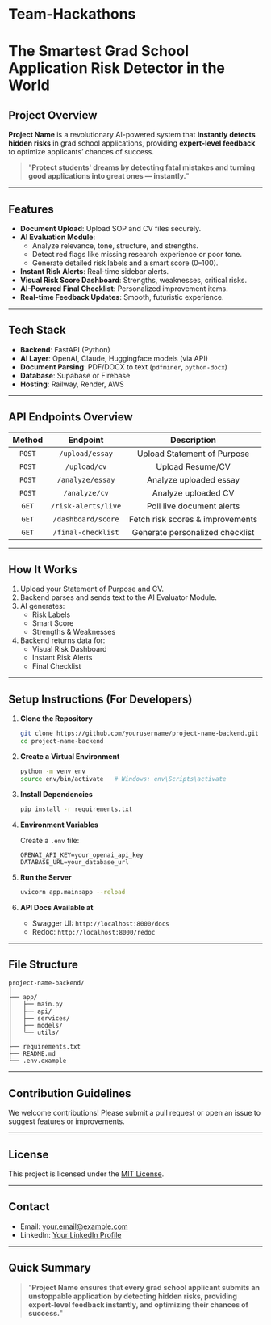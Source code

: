 # Team-Hackathons

# The Smartest Grad School Application Risk Detector in the World

## Project Overview

**Project Name** is a revolutionary AI-powered system that **instantly detects hidden risks** in grad school applications, providing **expert-level feedback** to optimize applicants’ chances of success.

> "**Protect students' dreams by detecting fatal mistakes and turning good applications into great ones — instantly.**"

---

## Features

- **Document Upload**: Upload SOP and CV files securely.
- **AI Evaluation Module**:
  - Analyze relevance, tone, structure, and strengths.
  - Detect red flags like missing research experience or poor tone.
  - Generate detailed risk labels and a smart score (0–100).
- **Instant Risk Alerts**: Real-time sidebar alerts.
- **Visual Risk Score Dashboard**: Strengths, weaknesses, critical risks.
- **AI-Powered Final Checklist**: Personalized improvement items.
- **Real-time Feedback Updates**: Smooth, futuristic experience.

---

## Tech Stack

- **Backend**: FastAPI (Python)
- **AI Layer**: OpenAI, Claude, Huggingface models (via API)
- **Document Parsing**: PDF/DOCX to text (`pdfminer`, `python-docx`)
- **Database**: Supabase or Firebase
- **Hosting**: Railway, Render, AWS

---

## API Endpoints Overview

| Method | Endpoint | Description |
|:------:|:--------:|:-----------:|
| `POST` | `/upload/essay` | Upload Statement of Purpose |
| `POST` | `/upload/cv` | Upload Resume/CV |
| `POST` | `/analyze/essay` | Analyze uploaded essay |
| `POST` | `/analyze/cv` | Analyze uploaded CV |
| `GET`  | `/risk-alerts/live` | Poll live document alerts |
| `GET`  | `/dashboard/score` | Fetch risk scores & improvements |
| `GET`  | `/final-checklist` | Generate personalized checklist |

---

## How It Works

1. Upload your Statement of Purpose and CV.
2. Backend parses and sends text to the AI Evaluator Module.
3. AI generates:
   - Risk Labels
   - Smart Score
   - Strengths & Weaknesses
4. Backend returns data for:
   - Visual Risk Dashboard
   - Instant Risk Alerts
   - Final Checklist

---

## Setup Instructions (For Developers)

1. **Clone the Repository**
   ```bash
   git clone https://github.com/yourusername/project-name-backend.git
   cd project-name-backend
   ```

2. **Create a Virtual Environment**
   ```bash
   python -m venv env
   source env/bin/activate   # Windows: env\Scripts\activate
   ```

3. **Install Dependencies**
   ```bash
   pip install -r requirements.txt
   ```

4. **Environment Variables**
   
   Create a `.env` file:
   ```
   OPENAI_API_KEY=your_openai_api_key
   DATABASE_URL=your_database_url
   ```

5. **Run the Server**
   ```bash
   uvicorn app.main:app --reload
   ```

6. **API Docs Available at**
   - Swagger UI: `http://localhost:8000/docs`
   - Redoc: `http://localhost:8000/redoc`

---

## File Structure

```
project-name-backend/
│
├── app/
│   ├── main.py
│   ├── api/
│   ├── services/
│   ├── models/
│   └── utils/
│
├── requirements.txt
├── README.md
└── .env.example
```

---

## Contribution Guidelines

We welcome contributions! Please submit a pull request or open an issue to suggest features or improvements.

---

## License

This project is licensed under the [MIT License](LICENSE).

---

## Contact

- Email: [your.email@example.com](mailto:your.email@example.com)
- LinkedIn: [Your LinkedIn Profile](https://linkedin.com/in/yourprofile)

---

## Quick Summary

> "**Project Name ensures that every grad school applicant submits an unstoppable application by detecting hidden risks, providing expert-level feedback instantly, and optimizing their chances of success.**"
